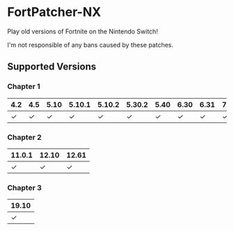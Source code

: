 # FortPatcher-NX

Play old versions of Fortnite on the Nintendo Switch!

I'm not responsible of any bans caused by these patches.

## Supported Versions

### Chapter 1

| 4.2 | 4.5 | 5.10 | 5.10.1 | 5.10.2 | 5.30.2 | 5.40 | 6.30 | 6.31 | 7.10 | 7.20.1 | 8.30.1 | 8.50 | 8.51 | 9.10 | 9.30.1 | 10.10 | 10.30 |
|-----|-----|------|--------|--------|--------|------|------|------|------|--------|--------|------|------|------|--------|-------|-------|
|  ✓  |  ✓  |  ✓   |   ✓    |   ✓    |   ✓    |  ✓   |  ✓   |  ✓   |  ✓   |   ✓    |   ✓    |  ✓   |  ✓   |  ✓   |   ✓    |   ✓   |   ✓   |

### Chapter 2

| 11.0.1 | 12.10 | 12.61 |
|--------|-------|-------|
|   ✓    |   ✓   |   ✓   |

### Chapter 3

| 19.10 |
|--------|
|  ✓  |
